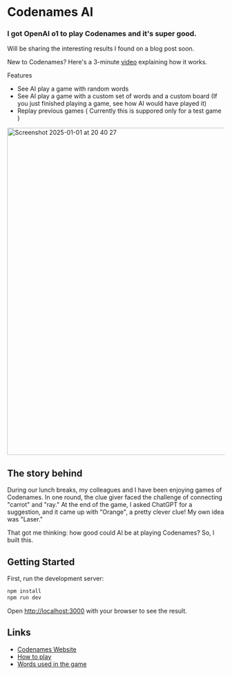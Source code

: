 # Codenames AI 

### I got OpenAI o1 to play Codenames and it's super good.

Will be sharing the interesting results I found on a blog post soon.

New to Codenames? Here's a 3-minute [video](https://www.youtube.com/watch?v=WErB95Brgbs) explaining how it works.

Features

- See AI play a game with random words
- See AI play a game with a custom set of words and a custom board (If you just finished playing a game, see how AI would have played it)
- Replay previous games ( Currently this is suppored only for a test game )

<img width="757" alt="Screenshot 2025-01-01 at 20 40 27" src="https://github.com/user-attachments/assets/06fe1543-096c-4b0e-b434-861f05e424f8" />

## The story behind

During our lunch breaks, my colleagues and I have been enjoying games of Codenames. In one round, the clue giver faced the challenge of connecting "carrot" and "ray." At the end of the game, I asked ChatGPT for a suggestion, and it came up with "Orange", a pretty clever clue! My own idea was "Laser."

That got me thinking: how good could AI be at playing Codenames? So, I built this.

## Getting Started

First, run the development server:

```bash
npm install
npm run dev
```

Open [http://localhost:3000](http://localhost:3000) with your browser to see the result.

## Links

- [Codenames Website](https://www.codenamesgame.com/)
- [How to play](https://czechgames.com/files/rules/codenames-rules-en.pdf)
- [Words used in the game](https://github.com/jacksun007/codenames/blob/main/codenames.txt)

